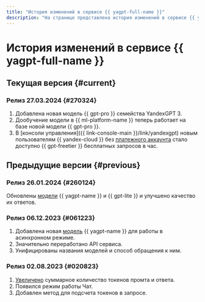 ```yaml
---
title: "История изменений в сервисе {{ yagpt-full-name }}"
description: "На странице представлена история изменений в сервисе {{ yagpt-full-name }}."
---
```


# История изменений в сервисе {{ yagpt-full-name }}

## Текущая версия {#current}

### Релиз 27.03.2024 {#270324}

1. Добавлена новая модель {{ gpt-pro }} семейства YandexGPT 3.
1. Дообучение модели в {{ ml-platform-name }} теперь работает на базе новой модели {{ gpt-pro }}.
1. В [консоли управления]({{ link-console-main }}/link/yandexgpt) новым пользователям {{ yandex-cloud }} без [платежного аккаунта](../billing/concepts/billing-account.md) стало доступно {{ gpt-freetier }} бесплатных запросов в час.

## Предыдущие версии {#previous}

### Релиз 26.01.2024 {#260124}

Обновлены [модели](concepts/models.md) {{ yagpt-name }} и {{ gpt-lite }} и улучшено качество их ответов.

### Релиз 06.12.2023 {#061223}

1. Добавлена новая [модель](concepts/models.md) {{ yagpt-name }} для работы в асинхронном режиме.
1. Значительно переработано API сервиса.
1. Унифицированы названия моделей и способ обращения к ним.

### Релиз 02.08.2023 {#020823}

1. [Увеличено](concepts/limits.md) суммарное количество токенов промта и ответа.
1. Появился режим работы Чат.
1. Добавлен метод для подсчета токенов в запросе.
